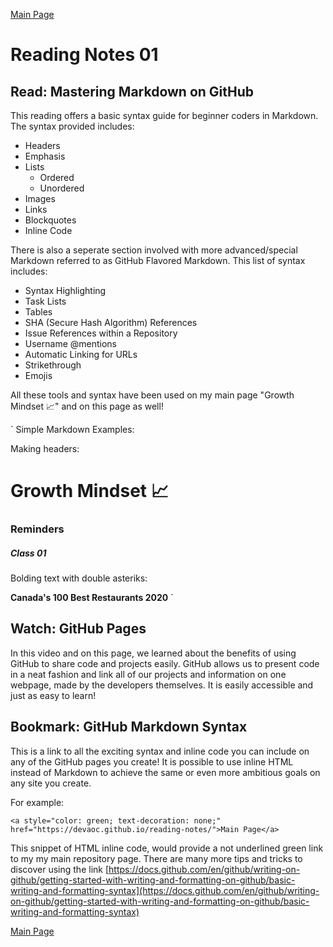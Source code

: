 [Main Page](https://devaoc.github.io/reading-notes/)

# Reading Notes 01

## Read: Mastering Markdown on GitHub

This reading offers a basic syntax guide for beginner coders in Markdown. The syntax provided includes:
- Headers
- Emphasis
- Lists
  - Ordered
  - Unordered
- Images
- Links
- Blockquotes
- Inline Code

There is also a seperate section involved with more advanced/special Markdown referred to as GitHub Flavored Markdown. This list of syntax includes:
- Syntax Highlighting
- Task Lists
- Tables
- SHA (Secure Hash Algorithm) References
- Issue References within a Repository
- Username @mentions
- Automatic Linking for URLs
- Strikethrough
- Emojis

All these tools and syntax have been used on my main page "Growth Mindset 📈" and on this page as well!

`
Simple Markdown Examples:

Making headers:

# Growth Mindset 📈

### Reminders

##### Class 01

Bolding text with double asteriks:

**Canada's 100 Best Restaurants 2020**
`

## Watch: GitHub Pages

In this video and on this page, we learned about the benefits of using GitHub to share code and projects easily. GitHub allows us to present code in a neat fashion and link all of our projects and information on one webpage, made by the developers themselves. It is easily accessible and just as easy to learn!

## Bookmark: GitHub Markdown Syntax

This is a link to all the exciting syntax and inline code you can include on any of the GitHub pages you create! It is possible to use inline HTML instead of Markdown to achieve the same or even more ambitious goals on any site you create.

For example:

`
  <a style="color: green; text-decoration: none;" href="https://devaoc.github.io/reading-notes/">Main Page</a>
`

This snippet of HTML inline code, would provide a not underlined green link to my my main repository page. There are many more tips and tricks to discover using the link [https://docs.github.com/en/github/writing-on-github/getting-started-with-writing-and-formatting-on-github/basic-writing-and-formatting-syntax](https://docs.github.com/en/github/writing-on-github/getting-started-with-writing-and-formatting-on-github/basic-writing-and-formatting-syntax)

[Main Page](https://devaoc.github.io/reading-notes/)
